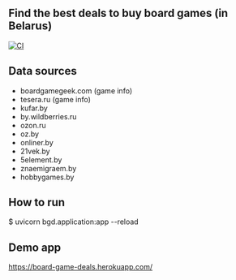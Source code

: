 ## Find the best deals to buy board games (in Belarus)

[![CI](https://github.com/ar0ne/bg_deal/actions/workflows/action.yml/badge.svg)](https://github.com/ar0ne/bg_deal/actions/workflows/action.yml)


## Data sources

 - boardgamegeek.com (game info)
 - tesera.ru (game info)
 - kufar.by
 - by.wildberries.ru
 - ozon.ru
 - oz.by
 - onliner.by
 - 21vek.by
 - 5element.by
 - znaemigraem.by
 - hobbygames.by


## How to run

$ uvicorn bgd.application:app --reload

## Demo app

https://board-game-deals.herokuapp.com/

